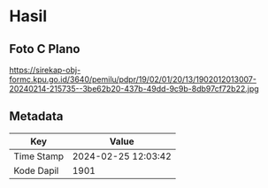 # Hasil

## Foto C Plano

https://sirekap-obj-formc.kpu.go.id/3640/pemilu/pdpr/19/02/01/20/13/1902012013007-20240214-215735--3be62b20-437b-49dd-9c9b-8db97cf72b22.jpg


## Metadata

| Key        | Value               |
| ---------- | ------------------- |
| Time Stamp | 2024-02-25 12:03:42 |
| Kode Dapil | 1901                |



